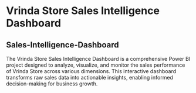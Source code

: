 # Vrinda Store Sales Intelligence Dashboard

## Sales-Intelligence-Dashboard
The Vrinda Store Sales Intelligence Dashboard is a comprehensive Power BI project designed to analyze, visualize, and monitor the sales performance of Vrinda Store across various dimensions. This interactive dashboard transforms raw sales data into actionable insights, enabling informed decision-making for business growth.
